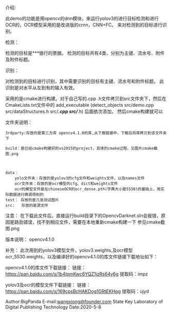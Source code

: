 介绍:

此demo的功能是用opencv的dnn模块，来运行yolov3的进行目标检测和进行OCR的，OCR模型采用的是改进版的crnn，CNN+FC。
来对检测到的目标进行识别。

检测：

检测的目标是***银行的票据。
检测的目标共有4类，分别为主键、流水号、附件及附件标题。

识别：

对检测到的目标进行识别，其中需要识别的目标有主键、流水号和附件标题。
此识别是对水平从左到有的输入有效。




采用的是cmake进行构建。对于自己写的.cpp .h文件拷贝到src文件夹下，然后在CmakeLists.txt文件中的
add_executable (detect_objects src/demo.cpp src/dataStructures.h src/***.cpp src/***.h) 后面依次添加，
然后cmake构建就可以


文件夹说明：

	3rdparty:存放的是第三方库 opencv4.1.0的库,从下载链接中，下载后将库拷贝到该文件夹下

	build：是已经cmake构建好的vs2015的project，具体的cmake过程，见图片cmake截图.png 



	data： 
		yolo文件夹：存放的是yolov3的cfg文件和weights文件，以及names文件
		ocr文件夹：存放的是ocr模型的cfg、dict和weights文件
		ocr的模型文件是在chineseOCR的ocr_dense.pth(字典大小是5530)的基础上，用实际数据进行微调得到的
	test： 存放的是几张测试图片
	src:   存放的是源文件


注意：
	在下载此文件后，直接运行build目录下的OpencvDarknet.sln会报错，原因是路劲错误，找不到相应文件，需要在本地重新cmake构建一下
	参见cmake截图.png
	

版本说明：
opencv4.1.0

补充：
	此次用到的yolov3模型文件，yolov3.weights,及ocr模型ocr_5530.weights，以及编译好的opencv4.1.0的库文件链接下载地址如下：


opencv4.1.0的库文件下载链接：
链接：https://pan.baidu.com/s/1b4IpmKwc6YQZ1jzRs64y6g  提取码：impz

yolov3及ocr的模型文件下载链接：
链接：https://pan.baidu.com/s/169cpsBcHAKDog1GRtEKHqg 
提取码：ujyd


Author:BigPanda
E-mail:wangxiong@founder.com
State Key Laboratory of Digital Publishing Technology
Date:2020-5-8 

